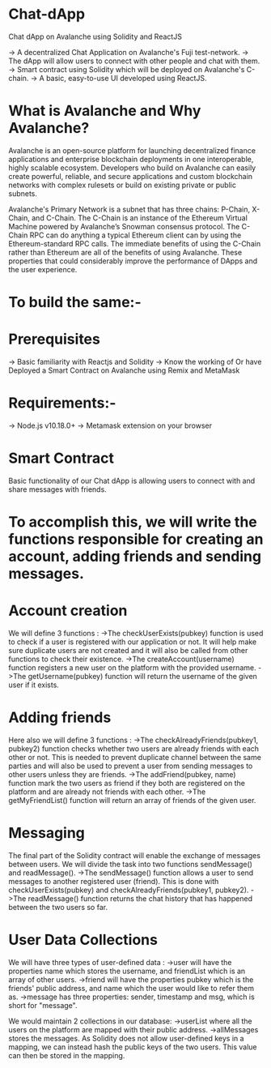 # Chat-dApp
Chat dApp on Avalanche using Solidity and ReactJS

-> A decentralized Chat Application on Avalanche's Fuji test-network.
-> The dApp will allow users to connect with other people and chat with them.
-> Smart contract using Solidity which will be deployed on Avalanche's C-chain.
-> A basic, easy-to-use UI developed using ReactJS.

# What is Avalanche and Why Avalanche?
 
 Avalanche is an open-source platform for launching decentralized finance applications and enterprise blockchain deployments in one interoperable, highly scalable  ecosystem.
 Developers who build on Avalanche can easily create powerful, reliable, and secure applications and custom blockchain networks with complex rulesets or build on existing private or public subnets.

 Avalanche's Primary Network is a subnet that has three chains: P-Chain, X-Chain, and C-Chain.
 The C-Chain is an instance of the Ethereum Virtual Machine powered by Avalanche’s Snowman consensus protocol.
 The C-Chain RPC can do anything a typical Ethereum client can by using the Ethereum-standard RPC calls.
 The immediate benefits of using the C-Chain rather than Ethereum are all of the benefits of using Avalanche.
 These properties that could considerably improve the performance of DApps and the user experience.

# To build the same:-
 # Prerequisites
 -> Basic familiarity with Reactjs and Solidity
 -> Know the working of Or have Deployed a Smart Contract on Avalanche using Remix and MetaMask
 
 # Requirements:-
 -> Node.js v10.18.0+
 -> Metamask extension on your browser
 
# Smart Contract
Basic functionality of our Chat dApp is allowing users to connect with and share messages with friends.
 # To accomplish this, we will write the functions responsible for creating an account, adding friends and sending messages.
 
 # Account creation
  We will define 3 functions :
  ->The checkUserExists(pubkey) function is used to check if a user is registered with our application or not. It will help make sure duplicate users are not created and it will also be called from other functions to check their existence.
  ->The createAccount(username) function registers a new user on the platform with the provided username.
  ->The getUsername(pubkey) function will return the username of the given user if it exists.

  # Adding friends
  Here also we will define 3 functions :
  ->The checkAlreadyFriends(pubkey1, pubkey2) function checks whether two users are already friends with each other or not. This is needed to prevent duplicate channel between the same parties and will also be used to prevent a user from sending messages to other users unless they are friends.
  ->The addFriend(pubkey, name) function mark the two users as friend if they both are registered on the platform and are already not friends with each other.
  ->The getMyFriendList() function will return an array of friends of the given user.

  # Messaging
  The final part of the Solidity contract will enable the exchange of messages between users. We will divide the task into two functions sendMessage() and readMessage().
  ->The sendMessage() function allows a user to send messages to another registered user (friend). This is done with checkUserExists(pubkey) and checkAlreadyFriends(pubkey1, pubkey2).
  ->The readMessage() function returns the chat history that has happened between the two users so far.

  # User Data Collections
  
  We will have three types of user-defined data :
  ->user will have the properties name which stores the username, and friendList which is an array of other users.
  ->friend will have the properties pubkey which is the friends' public address, and name which the user would like to refer them as.
  ->message has three properties: sender, timestamp and msg, which is short for "message".
  
  We would maintain 2 collections in our database:
  ->userList where all the users on the platform are mapped with their public address.
  ->allMessages stores the messages. As Solidity does not allow user-defined keys in a mapping, we can instead hash the public keys of the two users. This value can then be stored in the mapping.
